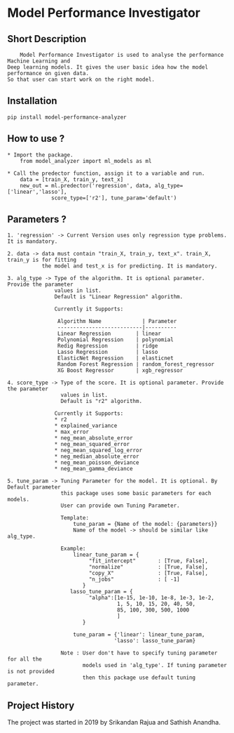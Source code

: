 # Model Performance Investigator

## Short Description
        Model Performance Investigator is used to analyse the performance Machine Learning and
    Deep learning models. It gives the user basic idea how the model performance on given data.
    So that user can start work on the right model.
    
## Installation
    pip install model-performance-analyzer
    
## How to use ?
    
    * Import the package.
        from model_analyzer import ml_models as ml
    
    * Call the predector function, assign it to a variable and run.
        data = [train_X, train_y, text_x]
        new_out = ml.predector('regression', data, alg_type=['linear','lasso'], 
                  score_type=['r2'], tune_param='default')

## Parameters ?
    1. 'regression' -> Current Version uses only regression type problems. It is mandatory.
    
    2. data -> data must contain "train_X, train_y, text_x". train_X, train_y is for fitting
               the model and test_x is for predicting. It is mandatory.
               
    3. alg_type -> Type of the algorithm. It is optional parameter. Provide the parameter
                   values in list.  
                   Default is "Linear Regression" algorithm.
                   
                   Currently it Supports:
                   
                    Algorithm Name             | Parameter 
                    ---------------------------|----------
                    Linear Regression        | linear
                    Polynomial Regression    | polynomial
                    Redig Regression         | ridge
                    Lasso Regression         | lasso
                    ElasticNet Regression    | elasticnet
                    Random Forest Regression | random_forest_regressor
                    XG Boost Regressor       | xgb_regressor
                    
    4. score_type -> Type of the score. It is optional parameter. Provide the parameter
                     values in list.   
                     Default is "r2" algorithm.
                   
                   Currently it Supports:
                   * r2
                   * explained_variance
                   * max_error
                   * neg_mean_absolute_error
                   * neg_mean_squared_error
                   * neg_mean_squared_log_error
                   * neg_median_absolute_error
                   * neg_mean_poisson_deviance
                   * neg_mean_gamma_deviance
            
    5. tune_param -> Tuning Parameter for the model. It is optional. By Default parameter 
                     this package uses some basic parameters for each models.
                     User can provide own Tuning Parameter.
                     
                     Template:
                         tune_param = {Name of the model: {parameters}}
                         Name of the model -> should be similar like alg_type.
                         
                     Example:
                         linear_tune_param = {
                              "fit_intercept"       : [True, False],
                              "normalize"           : [True, False],
                              "copy_X"              : [True, False],
                              "n_jobs"              : [ -1]
                            }
                        lasso_tune_param = {
                              "alpha":[1e-15, 1e-10, 1e-8, 1e-3, 1e-2, 
                                       1, 5, 10, 15, 20, 40, 50,
                                       85, 100, 300, 500, 1000
                                       ]
                            }
                            
                         tune_param = {'linear': linear_tune_param, 
                                      'lasso': lasso_tune_param}
                     
                     Note : User don't have to specify tuning parameter for all the
                            models used in 'alg_type'. If tuning parameter is not provided
                            then this package use default tuning parameter.
                            
## Project History
   The project was started in 2019 by Srikandan Rajua and Sathish Anandha.